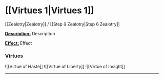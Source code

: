 # [[Virtues 1|Virtues 1]]
[[Zealotry|Zealotry]] / [[Step 6 Zealotry|Step 6 Zealotry]]

<u>**Description:**</u> Description

<u>**Effect:**</u> Effect

### Virtues
![[Virtue of Haste]]
![[Virtue of Liberty]]
![[Virtue of Insight]]

---
